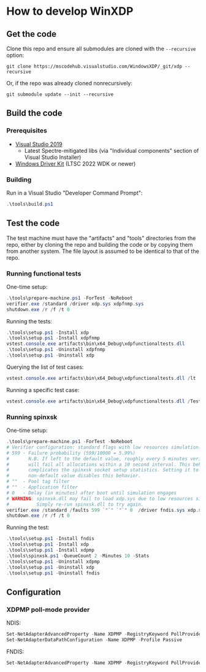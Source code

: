 # How to develop WinXDP

## Get the code

Clone this repo and ensure all submodules are cloned with the `--recursive` option:

```
git clone https://mscodehub.visualstudio.com/WindowsXDP/_git/xdp --recursive
```

Or, if the repo was already cloned nonrecursively:

```
git submodule update --init --recursive
```

## Build the code

### Prerequisites

- [Visual Studio 2019](https://visualstudio.microsoft.com/downloads/)
  - Latest Spectre-mitigated libs (via "Individual components" section of Visual Studio Installer)
- [Windows Driver Kit](https://docs.microsoft.com/en-us/windows-hardware/drivers/download-the-wdk)
  (LTSC 2022 WDK or newer)

### Building

Run in a Visual Studio "Developer Command Prompt":

```PowerShell
.\tools\build.ps1
```

## Test the code

The test machine must have the "artifacts" and "tools" directories from the repo, either
by cloning the repo and building the code or by copying them from another system. The
file layout is assumed to be identical to that of the repo.

### Running functional tests

One-time setup:

```Powershell
.\tools\prepare-machine.ps1 -ForTest -NoReboot
verifier.exe /standard /driver xdp.sys xdpfnmp.sys
shutdown.exe /r /f /t 0
```

Running the tests:

```Powershell
.\tools\setup.ps1 -Install xdp
.\tools\setup.ps1 -Install xdpfnmp
vstest.console.exe artifacts\bin\x64_Debug\xdpfunctionaltests.dll
.\tools\setup.ps1 -Uninstall xdpfnmp
.\tools\setup.ps1 -Uninstall xdp
```

Querying the list of test cases:

```Powershell
vstest.console.exe artifacts\bin\x64_Debug\xdpfunctionaltests.dll /lt
```

Running a specific test case:

```Powershell
vstest.console.exe artifacts\bin\x64_Debug\xdpfunctionaltests.dll /TestCaseFilter:"Name=GenericBinding"
```

### Running spinxsk

One-time setup:

```Powershell
.\tools\prepare-machine.ps1 -ForTest -NoReboot
# Verifier configuration: standard flags with low resources simulation.
# 599 - Failure probability (599/10000 = 5.99%)
#       N.B. If left to the default value, roughly every 5 minutes verifier
#       will fail all allocations within a 10 second interval. This behavior
#       complicates the spinxsk socket setup statistics. Setting it to a
#       non-default value disables this behavior.
# ""  - Pool tag filter
# ""  - Application filter
# 0   - Delay (in minutes) after boot until simulation engages
# WARNING: spinxsk.dll may fail to load xdp.sys due to low resources simulation.
#          Simply re-run spinxsk.dll to try again.
verifier.exe /standard /faults 599 `"`" `"`" 0  /driver fndis.sys xdp.sys xdpmp.sys
shutdown.exe /r /f /t 0
```

Running the test:

```Powershell
.\tools\setup.ps1 -Install fndis
.\tools\setup.ps1 -Install xdp
.\tools\setup.ps1 -Install xdpmp
.\tools\spinxsk.ps1 -QueueCount 2 -Minutes 10 -Stats
.\tools\setup.ps1 -Uninstall xdpmp
.\tools\setup.ps1 -Uninstall xdp
.\tools\setup.ps1 -Uninstall fndis
```

## Configuration

### XDPMP poll-mode provider

NDIS:
```Powershell
Set-NetAdapterAdvancedProperty -Name XDPMP -RegistryKeyword PollProvider -DisplayValue NDIS
Set-NetAdapterDataPathConfiguration -Name XDPMP -Profile Passive
```

FNDIS:
```Powershell
Set-NetAdapterAdvancedProperty -Name XDPMP -RegistryKeyword PollProvider -DisplayValue FNDIS
```
